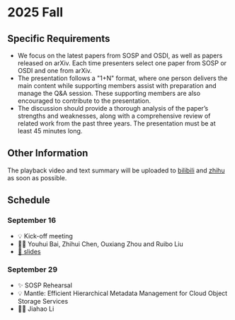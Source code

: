 # 2025 Fall

## Specific Requirements

- We focus on the latest papers from SOSP and OSDI, as well as papers released on arXiv. Each time presenters select one paper from SOSP or OSDI and one from arXiv.
- The presentation follows a "1+N" format, where one person delivers the main content while supporting members assist with preparation and manage the Q&A session. These supporting members are also encouraged to contribute to the presentation.
- The discussion should provide a thorough analysis of the paper’s strengths and weaknesses, along with a comprehensive review of related work from the past three years. The presentation must be at least 45 minutes long.

## Other Information

The playback video and text summary will be uploaded to <a href="https://space.bilibili.com/3493280155175017/channel/collectiondetail?sid=3787828" target="_blank">bilibili</a> and <a href="https://www.zhihu.com/column/c_1819774258647277568" target="_blank">zhihu</a> as soon as possible.

## Schedule

### September 16

- 💡 Kick-off meeting
- 🙎‍♂️ Youhui Bai, Zhihui Chen, Ouxiang Zhou and Ruibo Liu
- [📕 slides](./slides/250916-kick-off.pdf)

### September 29

- ✨ SOSP Rehearsal
- 💡 Mantle: Efficient Hierarchical Metadata Management for Cloud Object Storage Services
- 🙎‍♂️ Jiahao Li




